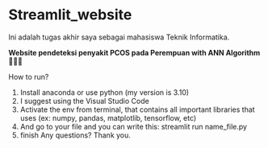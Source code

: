 # Streamlit_website
Ini adalah tugas akhir saya sebagai mahasiswa Teknik Informatika. 

**Website pendeteksi penyakit PCOS pada Perempuan with ANN Algorithm🧑🏾‍⚕️**

How to run?
1. Install anaconda or use python (my version is 3.10)
2. I suggest using the Visual Studio Code
3. Activate the env from terminal, that contains all important libraries that uses (ex: numpy, pandas, matplotlib, tensorflow, etc)
4. And go to your file and you can write this: streamlit run name_file.py
5. finish
Any questions?
Thank you.
